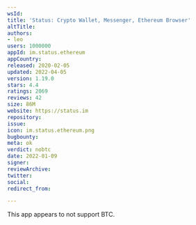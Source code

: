 ```yaml
---
wsId: 
title: 'Status: Crypto Wallet, Messenger, Ethereum Browser'
altTitle: 
authors:
- leo
users: 1000000
appId: im.status.ethereum
appCountry: 
released: 2020-02-05
updated: 2022-04-05
version: 1.19.0
stars: 4.4
ratings: 2069
reviews: 42
size: 86M
website: https://status.im
repository: 
issue: 
icon: im.status.ethereum.png
bugbounty: 
meta: ok
verdict: nobtc
date: 2022-01-09
signer: 
reviewArchive: 
twitter: 
social: 
redirect_from: 

---
```


This app appears to not support BTC.
